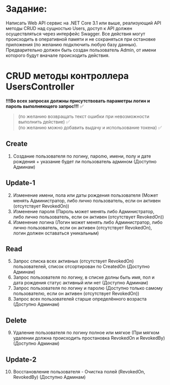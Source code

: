 # Задание: 
Написать Web API сервис на .NET Core 3.1 или выше, реализующий API методы CRUD над сущностью Users, доступ к API должен осуществляться через интерфейс Swagger.
Все действия могут происходить в оперативной памяти и не сохраняться при остановке приложения (по желанию подключить любую базу данных). 
Предварительно должен быть создан пользователь Admin, от имени которого будут вначале происходить действия.

# CRUD методы контроллера UsersController
**!!!Во всех запросах должны присутствовать параметры логин и пароль выполняющего запрос!!!** :white_check_mark:
> (по желанию возвращать текст ошибки при невозможности выполнить действие) :white_check_mark:    
> (по желанию можно добавить выдачу и использование токена) :white_check_mark:

## Create
1) Создание пользователя по логину, паролю, имени, полу и дате рождения + указание будет ли пользователь админом (Доступно Админам)
## Update-1
2) Изменение имени, пола или даты рождения пользователя (Может менять Администратор, либо лично пользователь, если он активен (отсутствует RevokedOn))
3) Изменение пароля (Пароль может менять либо Администратор, либо лично пользователь, если он активен (отсутствует RevokedOn))
4) Изменение логина (Логин может менять либо Администратор, либо лично пользователь, если он активен (отсутствует RevokedOn), логин должен оставаться уникальным)
## Read
5) Запрос списка всех активных (отсутствует RevokedOn) пользователей, список отсортирован по CreatedOn (Доступно Админам)
6) Запрос пользователя по логину, в списке долны быть имя, пол и дата рождения статус активный или нет (Доступно Админам)
7) Запрос пользователя по логину и паролю (Доступно только самому пользователю, если он активен (отсутствует RevokedOn))
8) Запрос всех пользователей старше определённого возраста (Доступно Админам)
## Delete
9) Удаление пользователя по логину полное или мягкое (При мягком удалении должна происходить простановка RevokedOn и RevokedBy) (Доступно Админам)
## Update-2
10) Восстановление пользователя - Очистка полей (RevokedOn, RevokedBy) (Доступно Админам)
